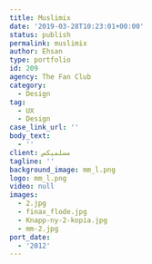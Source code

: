 ```yaml
---
title: Muslimix
date: '2019-03-28T10:23:01+00:00'
status: publish
permalink: muslimix
author: Ehsan
type: portfolio
id: 209
agency: The Fan Club
category:
  - Design
tag:
  - UX
  - Design
case_link_url: ''
body_text:
  - ''
client: مسلمیکس
tagline: ''
background_image: mm_l.png
logo: mm_l.png
video: null
images:
  - 2.jpg
  - finax_flode.jpg
  - Knapp-ny-2-kopia.jpg
  - mm-2.jpg
port_date:
  - '2012'
---
```


